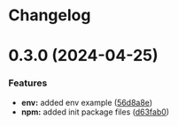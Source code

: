 # Changelog

# 0.3.0 (2024-04-25)


### Features

* **env:** added env example ([56d8a8e](https://github.com/vsnt3420/test-rand-pack-vsnt/commit/56d8a8eb39101fd8e96d572083cd548eff84d6fd))
* **npm:** added init package files ([d63fab0](https://github.com/vsnt3420/test-rand-pack-vsnt/commit/d63fab0313c407f6774d21c73511c24ec0739bfc))
